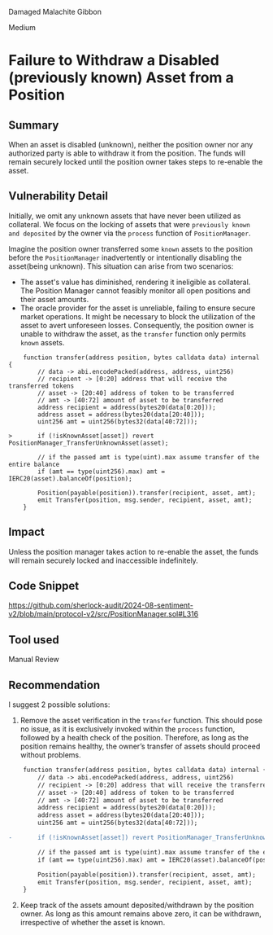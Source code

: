 Damaged Malachite Gibbon

Medium

# Failure to Withdraw a Disabled (previously known) Asset from a Position

## Summary
When an asset is disabled (unknown), neither the position owner nor any authorized party is able to withdraw it from the position. The funds will remain securely locked until the position owner takes steps to re-enable the asset.

## Vulnerability Detail
Initially, we omit any unknown assets that have never been utilized as collateral. We focus on the locking of assets that were `previously known and deposited` by the owner via the `process` function of `PositionManager`.

Imagine the position owner transferred some `known` assets to the position before the `PositionManager` inadvertently or intentionally disabling the asset(being unknown). This situation can arise from two scenarios:
- The asset's value has diminished, rendering it ineligible as collateral. The Position Manager cannot feasibly monitor all open positions and their asset amounts.
- The oracle provider for the asset is unreliable, failing to ensure secure market operations. It might be necessary to block the utilization of the asset to avert unforeseen losses.
Consequently, the position owner is unable to withdraw the asset, as the `transfer` function only permits `known` assets.

```solidity
    function transfer(address position, bytes calldata data) internal {
        // data -> abi.encodePacked(address, address, uint256)
        // recipient -> [0:20] address that will receive the transferred tokens
        // asset -> [20:40] address of token to be transferred
        // amt -> [40:72] amount of asset to be transferred
        address recipient = address(bytes20(data[0:20]));
        address asset = address(bytes20(data[20:40]));
        uint256 amt = uint256(bytes32(data[40:72]));

>       if (!isKnownAsset[asset]) revert PositionManager_TransferUnknownAsset(asset);

        // if the passed amt is type(uint).max assume transfer of the entire balance
        if (amt == type(uint256).max) amt = IERC20(asset).balanceOf(position);

        Position(payable(position)).transfer(recipient, asset, amt);
        emit Transfer(position, msg.sender, recipient, asset, amt);
    }
```

## Impact
Unless the position manager takes action to re-enable the asset, the funds will remain securely locked and inaccessible indefinitely.

## Code Snippet
https://github.com/sherlock-audit/2024-08-sentiment-v2/blob/main/protocol-v2/src/PositionManager.sol#L316

## Tool used
Manual Review

## Recommendation

I suggest 2 possible solutions:

1. Remove the asset verification in the `transfer` function. This should pose no issue, as it is exclusively invoked within the `process` function, followed by a health check of the position. Therefore, as long as the position remains healthy, the owner’s transfer of assets should proceed without problems.
```diff
    function transfer(address position, bytes calldata data) internal {
        // data -> abi.encodePacked(address, address, uint256)
        // recipient -> [0:20] address that will receive the transferred tokens
        // asset -> [20:40] address of token to be transferred
        // amt -> [40:72] amount of asset to be transferred
        address recipient = address(bytes20(data[0:20]));
        address asset = address(bytes20(data[20:40]));
        uint256 amt = uint256(bytes32(data[40:72]));

-       if (!isKnownAsset[asset]) revert PositionManager_TransferUnknownAsset(asset);

        // if the passed amt is type(uint).max assume transfer of the entire balance
        if (amt == type(uint256).max) amt = IERC20(asset).balanceOf(position);

        Position(payable(position)).transfer(recipient, asset, amt);
        emit Transfer(position, msg.sender, recipient, asset, amt);
    }
```

2. Keep track of the assets amount deposited/withdrawn by the position owner. As long as this amount remains above zero, it can be withdrawn, irrespective of whether the asset is known.